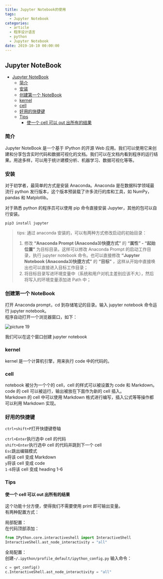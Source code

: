 ```yaml
---
title: Jupyter Notebook的使用
tags:
  - Jupyter Notebook
categories:
  - article
  - 程序设计语言
  - python
  - Jupyter Notebook
date: 2019-10-10 00:00:00
---
```


## Jupyter NoteBook

- [Jupyter NoteBook](#jupyter-notebook)
  - [简介](#简介)
  - [安装](#安装)
  - [创建第一个 NoteBook](#创建第一个-notebook)
  - [kernel](#kernel)
  - [cell](#cell)
  - [好用的快捷键](#好用的快捷键)
  - [Tips](#tips)
    - [使一个 cell 可以 out 出所有的结果](#使一个-cell-可以-out-出所有的结果)

### 简介

Jupyter NoteBook 是一个基于 IPython 的开源 Web 应用。我们可以使用它来创建和分享包含实时代码和数据可视化的文档。我们可以在文档内看到程序的运行结果。用途多样，可以用于统计建模分析、机器学习、数据可视化等等。

### 安装

对于初学者，最简单的方式是安装 Anaconda。Anaconda 是在数据科学领域最流行 python 发行版本，这个版本预装载了许多流行的库和工具，如 NumPy，pandas 和 Matplotlib。

对于熟悉 python 的程序员可以使用 pip 命令直接安装 Jupyter，其他的包可以自行安装。

`pip3 install jupyter`

> tips: 通过 anaconda 安装的，可以有两种方式修改启动的初始目录：
>
> 1. 修改 **“Anaconda Prompt (Anaconda3)快捷方式”** 的 **“属性” - “起始位置”** 为目标目录。这样可以修改 Anaconda Prompt 的启动工作目录，执行 jupyter notebook 命令。也可以直接修改 **“Jupyter Notebook (Anaconda3)快捷方式”** 的 **“目标”** ，这样从开始中直接唤出也可以直接进入目标工作目录；
> 2. 将目标目录写进环境变量中（系统和用户对机主差别应该不大），然后将写入的环境变量添加进 Path 中；

### 创建第一个 NoteBook

打开 Anaconda prompt，cd 到存储笔记的目录。输入 jupyter notebook 命令运行 jupyter notebook。  
程序自动打开一个浏览器窗口，如下：

![picture 19](../../../../assets/%E7%A8%8B%E5%BA%8F%E8%AE%BE%E8%AE%A1%E8%AF%AD%E8%A8%80/python/Jupyter%20NoteBook%20%E4%BD%BF%E7%94%A8/357056832e198d627af5ad5e634a548ca688f56d6f6ac2e04b5df6ec2d0b67f7.png)

我们可以在这个窗口创建 jupyter notebook

### kernel

kernel 是一个计算机引擎，用来执行 code 中的代码的。

### cell

notebook 被分为一个个的 cell，cell 的样式可以被设置为 code 和 Markdown。code 的 cell 可以被运行，输出被放在下面作为新的 cell 插入。  
Markdown 的 cell 中可以使用 Markdown 格式进行编写，插入公式等等操作都可以利用 Markdown 实现。

### 好用的快捷键

`ctrl+shift+P`打开快捷键卷轴

`ctrl+Enter`执行选中 cell 的代码  
`shift+Enter`执行选中 cell 的代码并跳到下一个 cell  
`Esc`跳出编辑模式  
`m`将该 cell 变成 Markdown  
`y`将该 cell 变成 code  
`1-6`将该 cell 变成 heading 1-6

### Tips

#### 使一个 cell 可以 out 出所有的结果

这个功能十分方便，使得我们不需要使用 print 即可输出变量。  
有两种配置方式：

局部配置：  
在代码顶部添加：

```python
from IPython.core.interactiveshell import InteractiveShell
InteractiveShell.ast_node_interactivity = "all"
```

全局配置：  
创建`~/.ipython/profile_default/ipython_config.py`
输入命令：

```python
c = get_config()
c.InteractiveShell.ast_node_interactivity = "all"
```
